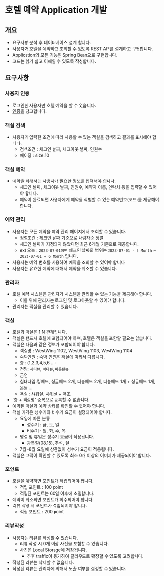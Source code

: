 # 호텔 예약 Application 개발

## 개요

* 요구사항 분석 후 데이터베이스 설계 합니다.
* 사용자가 호텔을 예약하고 조회할 수 있도록 REST API를 설계하고 구현합니다.
* Application의 모든 기능은 Spring Bean으로 구현합니다.
* 코드는 읽기 쉽고 이해할 수 있도록 작성합니다.

## 요구사항

### 사용자 인증

* 로그인한 사용자만 호텔 예약을 할 수 있습니다.
* [인증](3-0.인증.md)을 참고합니다.

### 객실 검색

* 사용자가 입력한 조건에 따라 사용할 수 있는 객실을 검색하고 결과를 표시해야 합니다.
  * 검색조건 : 체크인 날짜, 체크아웃 날짜, 인원수
  * 페이징 : size:10

### 객실 예약

* 예약을 위해서는 사용자가 필요한 정보를 입력해야 합니다.
  * 체크인 날짜, 체크아웃 날짜, 인원수, 예약자 이름, 연락처 등을 입력할 수 있어야 합니다.
  * 예약이 완료되면 사용자에게 예약을 식별할 수 있는 예약번호(코드)를 제공해야 합니다.

### 예약 관리

* 사용자는 모든 예약을 예약 관리 페이지에서 조회할 수 있습니다.
  * 정렬조건 : 체크인 날짜 기준으로 내림차순 정렬
  * 체크인 날짜가 지정되지 않았다면 최근 6개월 기준으로 제공합니다.
  * ex) 오늘 : `2023-07-01이면` 체크인 날짜의 범위는 `2023-07-01 - 6 Month` ~  `2023-07-01 + 6 Month` 입니다.
* 사용자는 예약 번호를 사용하여 예약을 조회할 수 있어야 합니다
* 사용자는 유효한 예약에 대해서 예약을 취소할 수 있습니다.

### 관리자

* 호텔 예약 시스템은 관리자가 시스템을 관리할 수 있는 기능을 제공해야 합니다.
  * 이를 위해 관리자는 로그인 및 로그아웃할 수 있어야 합니다.
* 관리자는 객실을 관리할 수 있습니다.

### 객실

* 호텔과 객실은 1:N 관계입니다.
* 객실은 반드시 호텔에 포함되어야 하며, 호텔은 객실을 포함할 필요는 없습니다.
* 객실은 다음과 같은 정보가 포함되어야 합니다.
  * 객실명 : WestWing 1102, WestWing 1103, WestWing 1104
  * 숙박인원 : 숙박 인원은 객실에 따라서 다릅니다.
  * 층 : (1,2,3,4,5,6 ...)
  * 전망: `시티뷰`, `바다뷰`, `마운틴뷰`
  * 금연
  * 침대타입:킹베드, 싱글베드 2개, 더블베드 2개, 더블베드 1개 + 싱글베드 1개, 온돌 ...
  * 욕실 : 샤워실, 샤워실 + 욕조
* '층 + 객실명' 중복으로 등록할 수 없습니다.
* 예약된 객실과 예약 상태를 확인할 수 있어야 합니다.
* 객실 가격은 성수기와 비수기 요금이 설정되어야 합니다.
  * 요일에 따른 분류
    * 성수기 : 금, 토, 일
    * 비수기 : 월, 화, 수, 목
  * 명절 및 휴일은 성수기 요금이 적용됩니다.
    * 광복절(08.15), 추석, 설
  * 7월~8월 요일에 상관없이 성수기 요금이 적용됩니다.
* 객실은 고객이 확인할 수 있도록 최소 0개 이상의 이미지가 제공되어야 합니다.

### 포인트

* 호텔을 예약하면 포인트가 적립되어야 합니다.
  * 적립 포인트 : 100 point
  * 적립된 포인트는 60일 이후에 소멸합니다.
* 예약이 취소되면 포인트가 회수되어야 합니다.
* 리뷰 작성 시 포인트가 적립되어야 합니다.
  * 적립 포인트 : 200 point
  
### 리뷰작성

* 사용자는 리뷰를 작성할 수 있습니다.
  * 리뷰 작성 시 0개 이상 사진을 포함할 수 있습니다.
  * 사진은 Local Storage에 저장됩니다.
    * 추후 traffic이 증가하여 클라우드로 확장할 수 있도록 고려합니다.
* 작성된 리뷰는 삭제할 수 없습니다.
* 작성된 리뷰는 관리자에 의해서 노출 여부를 결정할 수 있습니다.